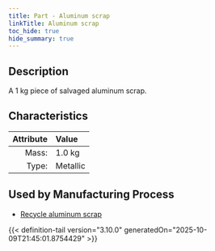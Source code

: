 ```yaml
---
title: Part - Aluminum scrap
linkTitle: Aluminum scrap
toc_hide: true
hide_summary: true
---
```

<!-- This is generated by the MarsSim HelpGenertor, do not edit. -->

## Description
A 1 kg piece of salvaged aluminum scrap.

## Characteristics

| Attribute      | Value |
|--------:|:------|
|Mass:|1.0 kg|
|Type:|Metallic|


## Used by Manufacturing Process

- [Recycle aluminum scrap](/docs/definitions/process/recycle-aluminum-scrap)



{{< definition-tail version="3.10.0" generatedOn="2025-10-09T21:45:01.8754429" >}}




